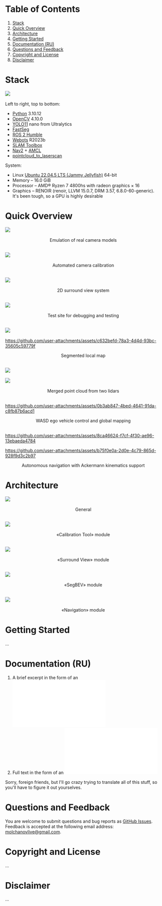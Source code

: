 # Table of Contents

1. [Stack](#stack)
2. [Quick Overview](#quick-overview)
3. [Architecture](#architecture)
4. [Getting Started](#getting-started)
5. [Documentation (RU)](#documentation-ru)
6. [Questions and Feedback](#questions-and-feedback)
7. [Copyright and License](#copyright-and-license)
8. [Disclaimer](#disclaimer)

# Stack

![](https://github.com/user-attachments/assets/420f7102-9055-41ad-8494-42dadf1868ef)

Left to right, top to bottom:
- [Python](https://www.python.org/) 3.10.12
- [OpenCV](https://opencv.org/) 4.10.0
- [YOLO11](https://docs.ultralytics.com/models/yolo11/) nano from Ultralytics
- [FastSeg](https://github.com/ekzhang/fastseg)
- [ROS 2 Humble](https://docs.ros.org/en/humble/index.html)
- [Webots](https://cyberbotics.com/) R2023b
- [SLAM Toolbox](https://github.com/SteveMacenski/slam_toolbox/tree/humble)
- [Nav2](https://github.com/ros-navigation/navigation2/tree/humble) + [AMCL](https://docs.nav2.org/configuration/packages/configuring-amcl.html)
- [pointcloud_to_laserscan](https://github.com/ros-perception/pointcloud_to_laserscan/tree/humble)<br>

System:
- Linux [Ubuntu 22.04.5 LTS (Jammy Jellyfish)](https://releases.ubuntu.com/jammy/) 64-bit
- Memory – 16.0 GiB
- Processor – AMD® Ryzen 7 4800hs with radeon graphics × 16
- Graphics – RENOIR (renoir, LLVM 15.0.7, DRM 3.57, 6.8.0-60-generic). It's been tough, so a GPU is highly desirable

# Quick Overview

![](https://github.com/user-attachments/assets/b35496bd-0ca5-4ea2-aee5-91f22537bcdd)
<div align="center">Emulation of real camera models</div>
<br>

![](https://github.com/user-attachments/assets/94e3dc2e-396b-4951-a5d5-498f19a3383a)
<div align="center">Automated camera calibration</div>
<br>

![](https://github.com/user-attachments/assets/ea44403d-93c9-43e6-b699-2d507fbafeab)
<div align="center">2D surround view system</div>
<br>

![](https://github.com/user-attachments/assets/413a9e88-2576-49be-a8c1-ee756e1ccff7)
<div align="center">Test site for debugging and testing</div>
<br>

![](https://github.com/user-attachments/assets/7a7ca0b8-681b-42b8-8886-700a7665eda0)

https://github.com/user-attachments/assets/c632befd-78a3-4d4d-93bc-35605c59779f
<div align="center">Segmented local map</div>
<br>

![](https://github.com/user-attachments/assets/00f32cdd-1fa9-4004-aa5a-c418a42f127c)

![](https://github.com/user-attachments/assets/eec0f3b2-f8f3-4007-af41-748935fa9668)
<div align="center">Merged point cloud from two lidars</div>
<br>

https://github.com/user-attachments/assets/0b3ab847-4bed-4641-91da-c8fb87b6acd1
<div align="center">WASD ego vehicle control and global mapping</div>
<br>

https://github.com/user-attachments/assets/8ca46624-f7cf-4f30-ae96-13ebaeda4784

https://github.com/user-attachments/assets/b75f0e0a-2d0e-4c79-865d-928f9d3c2b97
<div align="center">Autonomous navigation with Ackermann kinematics support</div>

# Architecture

![](https://github.com/user-attachments/assets/e82693e9-c97c-4a0d-a422-0b1b3b69b45e)
<div align="center">General</div>
<br>

![](https://github.com/user-attachments/assets/9e3067f6-b51d-4834-8dcf-4c8be2029439)
<div align="center">«Calibration Tool» module</div>
<br>

![](https://github.com/user-attachments/assets/296e5eeb-34d2-4b98-80b7-27952326e724)
<div align="center">«Surround View» module</div>
<br>

![](https://github.com/user-attachments/assets/d50420aa-93f8-4c89-bf7e-92d674eb1d47)
<div align="center">«SegBEV» module</div>
<br>

![](https://github.com/user-attachments/assets/3472a106-da02-4986-945a-af793d6c3ef8)
<div align="center">«Navigation» module</div>

# Getting Started

...

# Documentation (RU)

1. A brief excerpt in the form of an ![article](docs/1.pdf)
2. Full text in the form of an ![explanatory note](docs/2.pdf)

Sorry, foreign friends, but I'll go crazy trying to translate all of this stuff, so you'll have to figure it out yourselves.

# Questions and Feedback

You are welcome to submit questions and bug reports as [GitHub Issues](https://github.com/ghub-ayrtom/surround-view-segbev/issues).<br>
Feedback is accepted at the following email address: molchanovlive@gmail.com.

# Copyright and License

...

# Disclaimer

...
